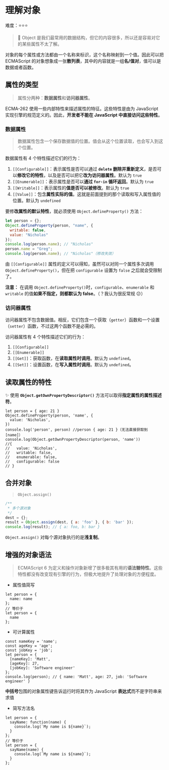# 理解对象

难度：⭐️⭐️⭐️

> 💌 Object 是我们最常用的数据结构，但它的内容很多，所以还是容易对它的某些属性不太了解。

对象的每个属性或方法都由一个名称来标识，这个名称映射到一个值。因此可以把 ECMAScript 的对象想象成一张**散列表**，其中的内容就是一组**名/值对**，值可以是数据或者函数。

## 属性的类型

> 属性分两种：**数据属性**和**访问器属性**。

ECMA-262 使用一些内部特性来描述属性的特征。这些特性是由为 JavaScript 实现引擎的规范定义的。因此，**开发者不能在 JavaScript 中直接访问这些特性**。

### 数据属性

> 数据属性包含一个保存数据值的位置。值会从这个位置读取，也会写入到这个位置。

数据属性有 4 个特性描述它们的行为：

1. `[[Configurable]]`：表示属性是否可以通过 **`delete` 删除并重新定义**，是否可以**修改它的特性**，以及是否可以把它**改为访问器属性**。默认为 `true`
2. `[[Enumerable]]`：表示属性是否可以**通过 `for-in` 循环返回**。默认为 `true`
3. `[[Writable]]`：表示属性的**值是否可以被修改**。默认为 `true`
4. `[[Value]]`：包含**属性实际的值**。这就是前面提到的那个读取和写入属性值的位置。默认为 `undefined`

要修**改属性的默认特性**，就必须使用 `Object.defineProperty()` 方法：

```js
let person = {};
Object.defineProperty(person, "name", {
  writable: false,
  value: "Nicholas"
});
console.log(person.name); // "Nicholas"
person.name = "Greg";
console.log(person.name); // "Nicholas"（修改失效）
```

由 `[[Configurable]]` 属性的定义可以得知，虽然可以对同一个属性多次调用 `Object.defineProperty()`，但在把 `configurable` 设置为 `false` 之后就会受限制了。

**注意：** 在调用 `Object.defineProperty()`时，`configurable`、`enumerable` 和 `writable` 的值**如果不指定，则都默认为 false**。（？我认为很反常规 😕）

### 访问器属性

访问器属性不包含数据值。相反，它们包含一个获取（`getter`）函数和一个设置（`setter`）函数，不过这两个函数不是必需的。

访问器属性有 4 个特性描述它们的行为：

1. `[[Configurable]]`
2. `[[Enumerable]]`
3. `[[Get]]`：获取函数，在**读取属性时调用**。默认为 `undefined`。
4. `[[Set]]`：设置函数，在**写入属性时调用**。默认为 `undefined`。

## 读取属性的特性

✨ 使用 **`Object.getOwnPropertyDescriptor()`** 方法可以取得**指定属性的属性描述符**。

```js{6}
let person = { age: 21 }
Object.defineProperty(person, 'name', {
  value: 'Nicholas',
})
console.log('person', person) //person { age: 21 }（无法直接获取到[name]）
console.log(Object.getOwnPropertyDescriptor(person, 'name'))
//{
//   value: 'Nicholas',
//   writable: false,
//   enumerable: false,
//   configurable: false
// }

```

## 合并对象

> `Object.assign()`

```js
/**
 * 多个源对象
 */
dest = {};
result = Object.assign(dest, { a: 'foo' }, { b: 'bar' });
console.log(result); // { a: foo, b: bar }
```

`Object.assign()` 对每个源对象执行的是**浅复制**。

## 增强的对象语法

> ECMAScript 6 为定义和操作对象新增了很多极其有用的**语法糖特性**。这些特性都没有改变现有引擎的行为，但极大地提升了处理对象的方便程度。

- 属性值简写

```js{2,6}
let person = {
  name: name
};
// 等价于
let person = {
  name
};
```

- 可计算属性

```js{5-7}
const nameKey = 'name';
const ageKey = 'age';
const jobKey = 'job';
let person = {
  [nameKey]: 'Matt',
  [ageKey]: 27,
  [jobKey]: 'Software engineer'
};
console.log(person); // { name: 'Matt', age: 27, job: 'Software engineer' }
```

**中括号**包围的对象属性键告诉运行时将其作为 JavaScript **表达式**而不是字符串来求值

- 简写方法名

```js{2,8}
let person = {
  sayName: function(name) {
    console.log(`My name is ${name}`);
  }
};
// 等价于
let person = {
  sayName(name) {
    console.log(`My name is ${name}`);
  }
};
```
